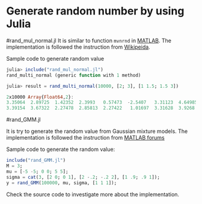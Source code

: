 Generate random number by using Julia
===
#rand_mul_normal.jl
It is similar to function ``mvnrnd`` in [MATLAB](http://www.mathworks.com/help/stats/mvnrnd.html). The implementation is followed the instruction from [Wikipeida](http://en.wikipedia.org/wiki/Multivariate_normal_distribution#Drawing_values_from_the_distribution).

Sample code to generate random value

```julia
julia> include("rand_mul_normal.jl")
rand_multi_normal (generic function with 1 method)

julia> result = rand_multi_normal(10000, [2; 3], [1 1.5; 1.5 3])

2x10000 Array{Float64,2}:
3.35064  2.89725  1.42352  2.3993   0.57473  -2.5407   3.31123  4.64985  5.70327  …  2.02263  0.666638  3.05298  -0.717696  3.50809  -0.139212  3.33618
3.39154  3.67322  2.27478  2.85813  2.27422   1.01697  3.31628  3.9268   5.36457     2.50484  1.77308   3.60626   1.42283   3.12098   2.60739   3.22388
```

#rand_GMM.jl

It is try to generate the random value from Gaussian mixture models. The implementation is followed the instruction from [MATLAB forums](http://www.mathworks.com/matlabcentral/newsreader/view_thread/36174)

Sample code to generate the random value:

```julia
include("rand_GMM.jl")
M = 3;
mu = [-5 -5; 0 0; 5 5];
sigma = cat(3, [2 0; 0 1], [2 -.2; -.2 2], [1 .9; .9 1]);
y = rand_GMM(100000, mu, sigma, [1 1 1]);
```

Check the source code to investigate more about the implementation.
